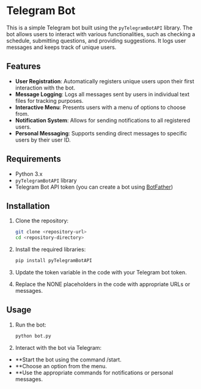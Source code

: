 # Telegram Bot

This is a simple Telegram bot built using the `pyTelegramBotAPI` library. The bot allows users to interact with various functionalities, such as checking a schedule, submitting questions, and providing suggestions. It logs user messages and keeps track of unique users.

## Features

- **User Registration**: Automatically registers unique users upon their first interaction with the bot.
- **Message Logging**: Logs all messages sent by users in individual text files for tracking purposes.
- **Interactive Menu**: Presents users with a menu of options to choose from.
- **Notification System**: Allows for sending notifications to all registered users.
- **Personal Messaging**: Supports sending direct messages to specific users by their user ID.

## Requirements

- Python 3.x
- `pyTelegramBotAPI` library
- Telegram Bot API token (you can create a bot using [BotFather](https://core.telegram.org/bots#botfather))

## Installation

1. Clone the repository:

   ```bash
   git clone <repository-url>
   cd <repository-directory>
   
2. Install the required libraries:
   
   ```bash
   pip install pyTelegramBotAPI

3. Update the token variable in the code with your Telegram bot token.
4. Replace the NONE placeholders in the code with appropriate URLs or messages.

## Usage
1. Run the bot:

   ```bash
   python bot.py
2. Interact with the bot via Telegram:

- **Start the bot using the command /start.
- **Choose an option from the menu.
- **Use the appropriate commands for notifications or personal messages.

